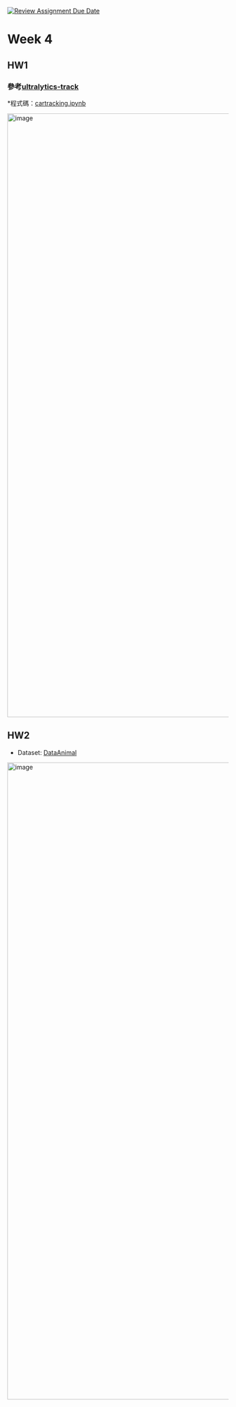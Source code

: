 [![Review Assignment Due Date](https://classroom.github.com/assets/deadline-readme-button-22041afd0340ce965d47ae6ef1cefeee28c7c493a6346c4f15d667ab976d596c.svg)](https://classroom.github.com/a/4sJVECVc)
# Week 4
## HW1
### 參考[ultralytics-track](https://docs.ultralytics.com/modes/track/)
*程式碼：[cartracking.ipynb](https://colab.research.google.com/drive/1j4n3BjU1rSK-acWumzX8SUljoEqMxEJ-?hl=zh-tw#scrollTo=ugQcV-BaTJqz)

<img width="1373" alt="image" src="https://github.com/mvclab-ntust-course/course4-siouyin/assets/167956367/fb4dcb3a-d4c1-449a-ab7b-ba55bcaa9e53">

## HW2
* Dataset: [DataAnimal](https://universe.roboflow.com/b6408268ws/dataanimal/health)
<img width="1449" alt="image" src="https://github.com/mvclab-ntust-course/course4-siouyin/assets/167956367/ab229c05-be61-43c2-a7da-698cb31fc51b">
